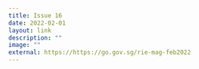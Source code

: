 ```yaml
---
title: Issue 16
date: 2022-02-01
layout: link
description: ""
image: ""
external: https://https://go.gov.sg/rie-mag-feb2022
---
```

